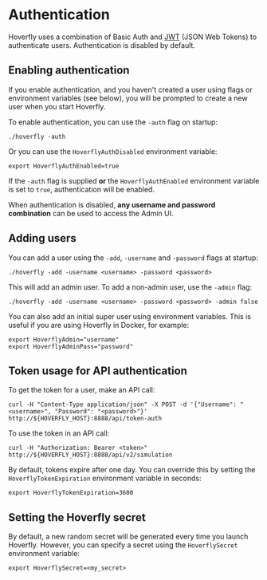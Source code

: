 # Authentication
Hoverfly uses a combination of Basic Auth and [JWT](https://jwt.io/) (JSON Web Tokens) to authenticate users. Authentication is disabled by default.

## Enabling authentication

If you enable authentication, and you haven't created a user using flags or environment variables (see below), you will be prompted to create a new user when you start Hoverfly.

To enable authentication, you can use the `-auth` flag on startup:

    ./hoverfly -auth
    
Or you can use the `HoverflyAuthDisabled` environment variable:

    export HoverflyAuthEnabled=true
    
If the `-auth` flag is supplied **or** the `HoverflyAuthEnabled` environment variable is set to `true`, authentication will be enabled. 

When authentication is disabled, **any username and password combination** can be used to access the Admin UI. 

    
## Adding users

You can add a user using the `-add`, `-username` and `-password` flags at startup:

    ./hoverfly -add -username <username> -password <password>
    
This will add an admin user. To add a non-admin user, use the `-admin` flag:

    ./hoverfly -add -username <username> -password <password> -admin false

You can also add an initial super user using environment variables. This is useful if you are using Hoverfly in Docker, for example:

    export HoverflyAdmin="username"
    export HoverflyAdminPass="password"
    
## Token usage for API authentication

To get the token for a user, make an API call:

    curl -H "Content-Type application/json" -X POST -d '{"Username": "<username>", "Password": "<password>"}' http://${HOVERFLY_HOST}:8888/api/token-auth

To use the token in an API call:

    curl -H "Authorization: Bearer <token>" http://${HOVERFLY_HOST}:8888/api/v2/simulation

By default, tokens expire after one day. You can override this by setting the `HoverflyTokenExpiration` environment variable in seconds:

    export HoverflyTokenExpiration=3600
    
## Setting the Hoverfly secret

By default, a new random secret will be generated every time you launch Hoverfly. However, you can specify a secret using the `HoverflySecret` environment variable:

    export HoverflySecret=<my_secret>


